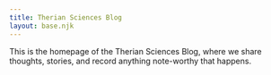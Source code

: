 ```yaml
---
title: Therian Sciences Blog
layout: base.njk
---
```


This is the homepage of the Therian Sciences Blog, where we share thoughts, stories, and record anything note-worthy that happens.
